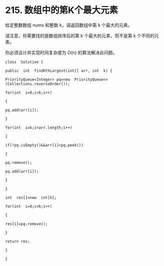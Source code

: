 ﻿# 215. 数组中的第K个最大元素
给定整数数组 nums 和整数 k，请返回数组中第 k 个最大的元素。

请注意，你需要找的是数组排序后的第 k 个最大的元素，而不是第 k 个不同的元素。

你必须设计并实现时间复杂度为 O(n) 的算法解决此问题。

~~~
class  Solution {

public  int  findKthLargest(int[] arr, int  k) {

PriorityQueue<Integer> pq=new  PriorityQueue<>(Collections.reverseOrder());

for(int  i=0;i<k;i++)

{

pq.add(arr[i]);

}

for(int  i=k;i<arr.length;i++)

{

if(!pq.isEmpty()&&arr[i]<pq.peek())

{

pq.remove();

pq.add(arr[i]);

}

}

int  res[]=new  int[k];

for(int  i=0;i<k;i++)

{

res[i]=pq.remove();

}

return res;

}

}
~~~
